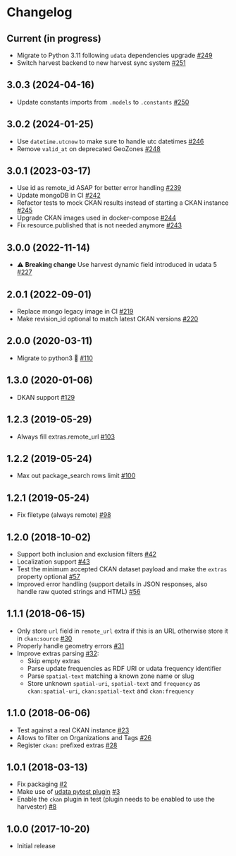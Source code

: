 # Changelog

## Current (in progress)

- Migrate to Python 3.11 following `udata` dependencies upgrade [#249](https://github.com/opendatateam/udata-ckan/pull/249)
- Switch harvest backend to new harvest sync system [#251](https://github.com/opendatateam/udata-ckan/pull/251)

## 3.0.3 (2024-04-16)

- Update constants imports from `.models` to `.constants` [#250](https://github.com/opendatateam/udata-ckan/pull/250)

## 3.0.2 (2024-01-25)

- Use `datetime.utcnow` to make sure to handle utc datetimes [#246](https://github.com/opendatateam/udata-ckan/pull/246)
- Remove `valid_at` on deprecated GeoZones [#248](https://github.com/opendatateam/udata-ckan/pull/248)

## 3.0.1 (2023-03-17)

- Use id as remote_id ASAP for better error handling [#239](https://github.com/opendatateam/udata-ckan/pull/239)
- Update mongoDB in CI [#242](https://github.com/opendatateam/udata-ckan/pull/242)
- Refactor tests to mock CKAN results instead of starting a CKAN instance [#245](https://github.com/opendatateam/udata-ckan/pull/245)
- Upgrade CKAN images used in docker-compose [#244](https://github.com/opendatateam/udata-ckan/pull/244)
- Fix resource.published that is not needed anymore [#243](https://github.com/opendatateam/udata-ckan/pull/243)

## 3.0.0 (2022-11-14)

- :warning: **Breaking change** Use harvest dynamic field introduced in udata 5 [#227](https://github.com/opendatateam/udata-ckan/pull/227)

## 2.0.1 (2022-09-01)

- Replace mongo legacy image in CI [#219](https://github.com/opendatateam/udata-ckan/pull/219)
- Make revision_id optional to match latest CKAN versions [#220](https://github.com/opendatateam/udata-ckan/pull/220)

## 2.0.0 (2020-03-11)

- Migrate to python3 🐍 [#110](https://github.com/opendatateam/udata-ckan/pull/110)

## 1.3.0 (2020-01-06)

- DKAN support [#129](https://github.com/opendatateam/udata-ckan/pull/129)

## 1.2.3 (2019-05-29)

- Always fill extras.remote_url [#103](https://github.com/opendatateam/udata-ckan/pull/103)

## 1.2.2 (2019-05-24)

- Max out package_search rows limit [#100](https://github.com/opendatateam/udata-ckan/pull/98)

## 1.2.1 (2019-05-24)

- Fix filetype (always remote) [#98](https://github.com/opendatateam/udata-ckan/pull/98)

## 1.2.0 (2018-10-02)

- Support both inclusion and exclusion filters [#42](https://github.com/opendatateam/udata-ckan/pull/42)
- Localization support [#43](https://github.com/opendatateam/udata-ckan/pull/43)
- Test the minimum accepted CKAN dataset payload and make the `extras` property optional [#57](https://github.com/opendatateam/udata-ckan/pull/57)
- Improved error handling (support details in JSON responses, also handle raw quoted strings and HTML) [#56](https://github.com/opendatateam/udata-ckan/pull/56)

## 1.1.1 (2018-06-15)

- Only store `url` field in `remote_url` extra if this is an URL otherwise store it in `ckan:source` [#30](https://github.com/opendatateam/udata-ckan/pull/30)
- Properly handle geometry errors [#31](https://github.com/opendatateam/udata-ckan/pull/31)
- Improve extras parsing [#32](https://github.com/opendatateam/udata-ckan/pull/32):
  - Skip empty extras
  - Parse update frequencies as RDF URI or udata frequency identifier
  - Parse `spatial-text` matching a known zone name or slug
  - Store unknown `spatial-uri`, `spatial-text` and `frequency` as `ckan:spatial-uri`, `ckan:spatial-text` and `ckan:frequency`

## 1.1.0 (2018-06-06)

- Test against a real CKAN instance [#23](https://github.com/opendatateam/udata-ckan/pull/23)
- Allows to filter on Organizations and Tags [#26](https://github.com/opendatateam/udata-ckan/pull/26)
- Register `ckan:` prefixed extras [#28](https://github.com/opendatateam/udata-ckan/pull/28)

## 1.0.1 (2018-03-13)

- Fix packaging [#2](https://github.com/opendatateam/udata-ckan/pull/2)
- Make use of [udata pytest plugin](opendatateam/udata#1400) [#3](https://github.com/opendatateam/udata-ckan/pull/3)
- Enable the `ckan` plugin in test (plugin needs to be enabled to use the harvester) [#8](https://github.com/opendatateam/udata-ckan/pull/8)

## 1.0.0 (2017-10-20)

- Initial release
